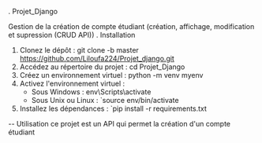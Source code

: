 . Projet_Django

Gestion de la création de compte étudiant 
(création, affichage, modification et supression (CRUD API))
. Installation

1. Clonez le dépôt : git clone -b master https://github.com/Liloufa224/Projet_django.git
2. Accédez au répertoire du projet : cd Projet_Django 
3. Créez un environnement virtuel : python -m venv myenv 
4. Activez l'environnement virtuel :
   - Sous Windows : env\Scripts\activate
   - Sous Unix ou Linux : `source env/bin/activate
5. Installez les dépendances : `pip install -r requirements.txt

-- Utilisation
    ce projet est un API qui permet la création d'un compte étudiant
